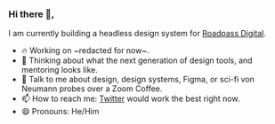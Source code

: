 ### Hi there 👋,

I am currently building a headless design system for [Roadpass Digital][roadpasslink]. 

- 🔥 Working on ~redacted for now~.
- 🔭 Thinking about what the next generation of design tools, and mentoring looks like.
- 💬 Talk to me about design, design systems, Figma, or sci-fi von Neumann probes over a Zoom Coffee.
- 📫 How to reach me: [Twitter][twitterlink] would work the best right now.
- 😄 Pronouns: He/Him


<!-- Links -->

[roadpasslink]: https://roadpass.com/

[twitterlink]: https://twitter.com/KyleKochanek



<!--
**kocheck/kocheck** is a ✨ _special_ ✨ repository because its `README.md` (this file) appears on your GitHub profile.

Here are some ideas to get you started:

- 🔭 I’m currently working on ...
- 🌱 I’m currently learning ...
- 👯 I’m looking to collaborate on ...
- 🤔 I’m looking for help with ...
- 💬 Ask me about ...
- 📫 How to reach me: ...
- 😄 Pronouns: ...
- ⚡ Fun fact: ...
-->
